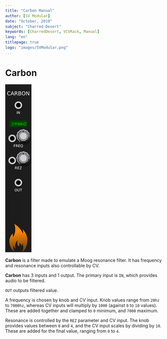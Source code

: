 ```yaml
---
title: "Carbon Manual"
author: [SV Modular]
date: "October, 2019"
subject: "Charred Desert"
keywords: [CharredDesert, VCVRack, Manual]
lang: "en"
titlepage: true
logo: "images/SVModular.png"
...
```


# Carbon

![Carbon Image](images/Carbon.png "Carbon")

**Carbon** is a filter made to emulate a Moog resonance filter.  It has frequency
and resonance inputs also controllable by CV.


**Carbon** has 3 inputs and 1 output.  The primary input is `IN`, which provides
audio to be filtered.

`OUT` outputs filtered value.

A frequency is chosen by knob and CV input.  Knob values range from `20hz` to `7000hz`,
whereas CV inputs will multiply by `1000` (against `0` to `10` values).  These are added
together and clamped to `0` minimum, and `7000` maximum.

Resonance is controlled by the `REZ` parameter and CV input.  The knob provides
values between `0` and `4`, and the CV input scales by dividing by `10`.  These
are added for the final value, ranging from `0` to `4`.
